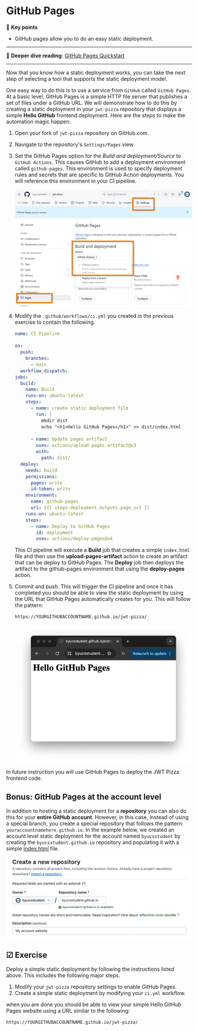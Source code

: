 # GitHub Pages

🔑 **Key points**

- GitHub pages allow you to do an easy static deployment.

---

📖 **Deeper dive reading**: [GitHub Pages Quickstart](https://docs.github.com/en/pages/quickstart)

---

Now that you know how a static deployment works, you can take the next step of selecting a tool that supports the static deployment model.

One easy way to do this is to use a service from `GitHub` called `GitHub Pages`. At a basic level, GitHub Pages is a simple HTTP file server that publishes a set of files under a GitHub URL. We will demonstrate how to do this by creating a static deployment in your `jwt-pizza` repository that displays a simple **Hello GitHub** frontend deployment. Here are the steps to make the automation magic happen.

1. Open your fork of `jwt-pizza` repository on GitHub.com.
1. Navigate to the repository's `Settings/Pages` view
1. Set the GitHub Pages option for the _Build and deployment/Source_ to `GitHub Actions`. This causes GitHub to add a deployment environment called `github-pages`. This environment is used to specify deployment rules and secrets that are specific to GitHub Action deployments. You will reference this environment in your CI pipeline.

   ![alt text](githubPagesConfig.png)

1. Modify the `.github/workflows/ci.yml` you created in the previous exercise to contain the following.

   ```yml
   name: CI Pipeline

   on:
     push:
       branches:
         - main
     workflow_dispatch:
   jobs:
     build:
       name: Build
       runs-on: ubuntu-latest
       steps:
         - name: create static deployment file
           run: |
             mkdir dist
             echo "<h1>Hello GitHub Pages</h1>" >> dist/index.html

         - name: Update pages artifact
           uses: actions/upload-pages-artifact@v3
           with:
             path: dist/
     deploy:
       needs: build
       permissions:
         pages: write
         id-token: write
       environment:
         name: github-pages
         url: ${{ steps.deployment.outputs.page_url }}
       runs-on: ubuntu-latest
       steps:
         - name: Deploy to GitHub Pages
           id: deployment
           uses: actions/deploy-pages@v4
   ```

   This CI pipeline will execute a **Build** job that creates a simple `index.html` file and then use the **upload-pages-artifact** action to create an artifact that can be deploy to GitHub Pages. The **Deploy** job then deploys the artifact to the github-pages environment that using the **deploy-pages** action.

1. Commit and push. This will trigger the CI pipeline and once it has completed you should be able to view the static deployment by using the URL that GitHub Pages automatically creates for you. This will follow the pattern:

   ```txt
   https://YOURGITHUBACCOUNTNAME.github.io/jwt-pizza/
   ```

   ![Browser display of static deployment](browserDisplay.png)

In future instruction you will use GitHub Pages to deploy the JWT Pizza frontend code.

## Bonus: GitHub Pages at the account level

In addition to hosting a static deployment for a **repository** you can also do this for your **entire GitHub account**. However, in this case, instead of using a special branch, you create a special repository that follows the pattern: `youraccountnamehere.github.io`. In the example below, we created an account level static deployment for the account named `byucsstudent` by creating the `byucsstudent.github.io` repository and populating it with a simple [index.html](gitHubPagesExample/index.html) file.

![Create account GitHub pages](createAccountGitHubPages.png)

## ☑ Exercise

Deploy a simple static deployment by following the instructions listed above. This includes the following major steps.

1. Modify your `jwt-pizza` repository settings to enable GitHub Pages.
1. Create a simple static deployment by modifying your `ci.yml` workflow.

when you are done you should be able to view your simple Hello GitHub Pages website using a URL similar to the following:

```
https://YOURGITHUBACCOUNTNAME.github.io/jwt-pizza/
```
